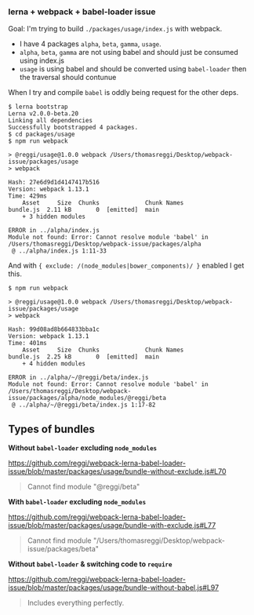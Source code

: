 ### lerna + webpack + babel-loader issue

Goal: I'm trying to build `./packages/usage/index.js` with webpack.

* I have 4 packages `alpha`, `beta`, `gamma`, `usage`.
* `alpha`, `beta`, `gamma` are not using babel and should just be consumed using index.js
* `usage` is using babel and should be converted using `babel-loader` then the traversal should contunue

When I try and compile `babel` is oddly being request for the other deps.

```
$ lerna bootstrap
Lerna v2.0.0-beta.20
Linking all dependencies
Successfully bootstrapped 4 packages.
$ cd packages/usage
$ npm run webpack

> @reggi/usage@1.0.0 webpack /Users/thomasreggi/Desktop/webpack-issue/packages/usage
> webpack

Hash: 27e6d9d1d4147417b516
Version: webpack 1.13.1
Time: 429ms
    Asset     Size  Chunks             Chunk Names
bundle.js  2.11 kB       0  [emitted]  main
    + 3 hidden modules

ERROR in ../alpha/index.js
Module not found: Error: Cannot resolve module 'babel' in /Users/thomasreggi/Desktop/webpack-issue/packages/alpha
 @ ../alpha/index.js 1:11-33
```

And with `{ exclude: /(node_modules|bower_components)/ }` enabled I get this.

```
$ npm run webpack

> @reggi/usage@1.0.0 webpack /Users/thomasreggi/Desktop/webpack-issue/packages/usage
> webpack

Hash: 99d08ad8b664833bba1c
Version: webpack 1.13.1
Time: 401ms
    Asset     Size  Chunks             Chunk Names
bundle.js  2.25 kB       0  [emitted]  main
    + 4 hidden modules

ERROR in ../alpha/~/@reggi/beta/index.js
Module not found: Error: Cannot resolve module 'babel' in /Users/thomasreggi/Desktop/webpack-issue/packages/alpha/node_modules/@reggi/beta
 @ ../alpha/~/@reggi/beta/index.js 1:17-82
```

## Types of bundles

__Without `babel-loader` excluding `node_modules`__

https://github.com/reggi/webpack-lerna-babel-loader-issue/blob/master/packages/usage/bundle-without-exclude.js#L70

> Cannot find module \"@reggi/beta\"

__With `babel-loader` excluding `node_modules`__

https://github.com/reggi/webpack-lerna-babel-loader-issue/blob/master/packages/usage/bundle-with-exclude.js#L77

> Cannot find module \"/Users/thomasreggi/Desktop/webpack-issue/packages/beta\"

__Without `babel-loader` & switching code to `require`__

https://github.com/reggi/webpack-lerna-babel-loader-issue/blob/master/packages/usage/bundle-without-babel.js#L97

> Includes everything perfectly.
